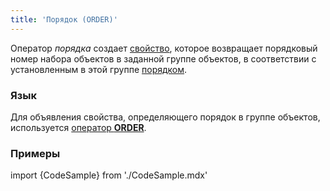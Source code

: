 ```yaml
---
title: 'Порядок (ORDER)'
---
```


Оператор *порядка* создает [свойство](Свойства.md), которое возвращает порядковый номер набора объектов в заданной группе объектов, в соответствии с установленным в этой группе [порядком](Структура_формы.md#сортировки).

### Язык

Для объявления свойства, определяющего порядок в группе объектов, используется [оператор **ORDER**](Операторы_групп_объектов.md).

### Примеры

import {CodeSample} from './CodeSample.mdx'

<CodeSample url="https://ru-documentation.lsfusion.org/sample?file=OperatorPropertySample&block=groupobject"/>
